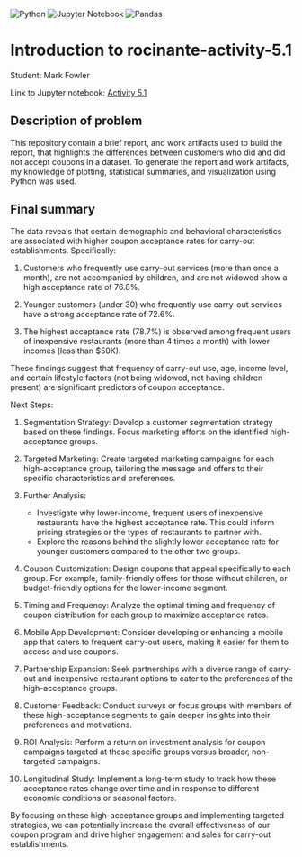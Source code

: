 ![Python](https://img.shields.io/badge/python-3670A0?style=for-the-badge&logo=python&logoColor=ffdd54)
![Jupyter Notebook](https://img.shields.io/badge/jupyter-%23FA0F00.svg?style=for-the-badge&logo=jupyter&logoColor=white)
![Pandas](https://img.shields.io/badge/pandas-%23150458.svg?style=for-the-badge&logo=pandas&logoColor=white)

# Introduction to rocinante-activity-5.1

Student: Mark Fowler

Link to Jupyter notebook: [Activity 5.1](prompt-mlf.ipynb)

## Description of problem

This repository contain a brief report, and work artifacts used to build the report, that highlights the differences between customers who did and did not accept coupons in a dataset. To generate the report and work artifacts, my knowledge of plotting, statistical summaries, and visualization using Python was used.

## Final summary

The data reveals that certain demographic and behavioral characteristics are associated with higher coupon acceptance rates for carry-out establishments. Specifically:

1. Customers who frequently use carry-out services (more than once a month), are not accompanied by children, and are not widowed show a high acceptance rate of 76.8%.

2. Younger customers (under 30) who frequently use carry-out services have a strong acceptance rate of 72.6%.

3. The highest acceptance rate (78.7%) is observed among frequent users of inexpensive restaurants (more than 4 times a month) with lower incomes (less than $50K).

These findings suggest that frequency of carry-out use, age, income level, and certain lifestyle factors (not being widowed, not having children present) are significant predictors of coupon acceptance.

Next Steps:

1. Segmentation Strategy: Develop a customer segmentation strategy based on these findings. Focus marketing efforts on the identified high-acceptance groups.

2. Targeted Marketing: Create targeted marketing campaigns for each high-acceptance group, tailoring the message and offers to their specific characteristics and preferences.

3. Further Analysis:
   - Investigate why lower-income, frequent users of inexpensive restaurants have the highest acceptance rate. This could inform pricing strategies or the types of restaurants to partner with.
   - Explore the reasons behind the slightly lower acceptance rate for younger customers compared to the other two groups.

4. Coupon Customization: Design coupons that appeal specifically to each group. For example, family-friendly offers for those without children, or budget-friendly options for the lower-income segment.

5. Timing and Frequency: Analyze the optimal timing and frequency of coupon distribution for each group to maximize acceptance rates.

6. Mobile App Development: Consider developing or enhancing a mobile app that caters to frequent carry-out users, making it easier for them to access and use coupons.

7. Partnership Expansion: Seek partnerships with a diverse range of carry-out and inexpensive restaurant options to cater to the preferences of the high-acceptance groups.

8. Customer Feedback: Conduct surveys or focus groups with members of these high-acceptance segments to gain deeper insights into their preferences and motivations.

9. ROI Analysis: Perform a return on investment analysis for coupon campaigns targeted at these specific groups versus broader, non-targeted campaigns.

10. Longitudinal Study: Implement a long-term study to track how these acceptance rates change over time and in response to different economic conditions or seasonal factors.

By focusing on these high-acceptance groups and implementing targeted strategies, we can potentially increase the overall effectiveness of our coupon program and drive higher engagement and sales for carry-out establishments.
